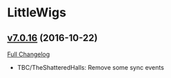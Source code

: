 # LittleWigs

## [v7.0.16](https://github.com/BigWigsMods/LittleWigs/tree/v7.0.16) (2016-10-22) [](#top)
[Full Changelog](https://github.com/BigWigsMods/LittleWigs/compare/v7.0.15...v7.0.16)

-   TBC/TheShatteredHalls: Remove some sync events  
